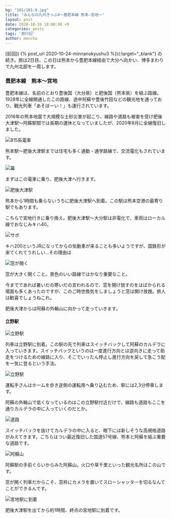 ```yaml
---
bg: "101/101-9.jpg"
title: "みんなの九州きっぷ4～豊肥本線 熊本―宮地～"
layout: post
date: 2020-10-26 18:00:00 +9
categories: posts
tags: '旅行記'
author: mencha
---
```


[前回]( {% post_url 2020-10-24-minnanokyushu3 %}){:target="_blank"} の続き。旅は2日目、この日は熊本から豊肥本線経由で大分へ向かい、博多まわりで九州北部を一周します。 

### 豊肥本線　熊本～宮地

豊肥本線は、名前のとおり豊後国（大分県）と肥後国（熊本県）を結ぶ路線。1928年に全線開通したこの路線、途中阿蘇や豊後竹田などの観光地を通っており、観光列車「あそぼーい！」も運行されています。

2016年の熊本地震で大規模な土砂災害が起こり、線路や道路も被害を受け肥後大津駅～阿蘇駅間では長期の運休となっていましたが、2020年8月に全線復旧しました。

![815系電車](https://drive.google.com/uc?export=view&id=1VY3g2JgwAHX-ECHpAxxEEli3mdtOxWx5)
<!--more-->
熊本駅～肥後大津駅までは住宅も多く通勤・通学路線で、交流電化もされています。

![幕](https://drive.google.com/uc?export=view&id=1iY8e9tL84t1h3o-PY-gZcGQS7CBZsN9c)

まずはこの電車に乗り、肥後大津へ行きます。

![肥後大津駅](https://drive.google.com/uc?export=view&id=1veEARJenJH3LLxraMCISIh2tsxsFIwC-)

熊本から1時間も乗らないうちに肥後大津駅へ到着。この駅は熊本空港の最寄り駅でもあります。

こちらで宮地行きに乗り換え。肥後大津駅～大分駅は非電化で、車両はローカル線でおなじみキハ40。

![サボ](https://drive.google.com/uc?export=view&id=1cy3qDqyn18VxqDShAHIi9J4tPST7c-G-)

キハ200というJRになってからの気動車が来ることも多いようですが、国鉄形が来てくれてうれしい…その理由は

![窓が開く](https://drive.google.com/uc?export=view&id=1jLzCsw_n4ubF8fktO4M-xyZwx5g4vcBV)

窓が大きく開くこと。景色のいい路線ではかなり重要なこと。

今までであれば暑いだの寒いだの言われるので、窓を開け放すのをはばかられる場面も多くあったのですが、このご時世換気をしましょうと窓は開け放題。旅人は歓喜でしょうねこれ。

肥後大津からは阿蘇の外輪山に向かって走っていきます。

#### 立野駅

![立野駅](https://drive.google.com/uc?export=view&id=1-2w9-zCPdeUhlR5E4R_Tp_-MDNSmMg_h)

列車は立野駅に到着。この駅の先で列車はスイッチバックして阿蘇のカルデラに入っていきます。スイッチバックというのは一度進行方向とは逆向きに走って助走をつけるための線路に入り、そこでいったん停止し進行方向を戻して急こう配を一気に登るという手法。

![立野駅](https://drive.google.com/uc?export=view&id=1eSTBR_aEu5LSfuAOu9kgZjGEA2kMCG7I)

運転手さんはホームを歩き逆側の運転席へ乗り込むため、駅には2,3分停車します。

阿蘇の外輪山で低くなっているのはこの立野駅付近だけで、線路も道路もここを通りカルデラの中に入っていくのだとか。

![道路](https://drive.google.com/uc?export=view&id=15RzAAfwKZmckmST2j3sQ52Wg10Ab3jsU)

スイッチバックを抜けてカルデラの中に入ると、眼下には新しそうな高規格道路がみえてきます。こちらはつい最近復旧した国道57号線、熊本と阿蘇を結ぶ重要な道路です。

![阿蘇山](https://drive.google.com/uc?export=view&id=1jfiF7MKqTSHGgyVZzQVS2o9axpKXU079)

阿蘇駅の手前ぐらいからみた阿蘇山。火口や草千里といった観光名所はこの山です。

窓が開く列車だからこそ、窓枠にカメラを置いてスローシャッターを切るなんてことができるんです。

![宮地駅に到着](https://drive.google.com/uc?export=view&id=1IasXtdpN1B2mXZX1l8W-bJiU_8pXed9m)

肥後大津駅を出てから約1時間、終点の宮地駅に到着です。